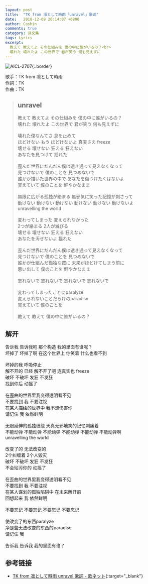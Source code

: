 ```yaml
---
layout: post
title:  "TK from 凛として時雨「unravel」歌词"
date:   2018-12-09 20:14:07 +0800
author: Coshin
comments: true
category: 译文集
tags: Lyrics
excerpt:
  教えて 教えてよ その仕組みを 僕の中に誰がいるの？<br>
  壊れた 壊れたよ この世界で 君が笑う 何も見えずに
---
```

![AICL-2707](https://www.generasia.com/w/images/thumb/9/9b/unravelC.jpg/674px-unravelC.jpg){:.border}

歌手：TK from 凛として時雨<br>
作詞：TK<br>
作曲：TK

<blockquote class="original">
  <h2>unravel</h2>
  <p>
    教えて 教えてよ その仕組みを 僕の中に誰がいるの？<br>
    壊れた 壊れたよ この世界で 君が笑う 何も見えずに<br>
    <br>
    壊れた僕なんてさ 息を止めて<br>
    ほどけない もう ほどけないよ 真実さえ freeze<br>
    壊せる 壊せない 狂える 狂えない<br>
    あなたを見つけて 揺れた<br>
    <br>
    歪んだ世界にだんだん僕は透き通って見えなくなって<br>
    見つけないで 僕のことを 見つめないで<br>
    誰かが描いた世界の中で あなたを傷つけたくはないよ<br>
    覚えていて 僕のことを 鮮やかなまま<br>
    <br>
    無限に広がる孤独が絡まる 無邪気に笑った記憶が刺さって<br>
    動けない 動けない 動けない 動けない 動けない 動けないよ<br>
    unravelling the world<br>
    <br>
    変わってしまった 変えられなかった<br>
    2つが絡まる 2人が滅びる<br>
    壊せる 壊せない 狂える 狂えない<br>
    あなたを汚せないよ 揺れた<br>
    <br>
    歪んだ世界にだんだん僕は透き通って見えなくなって<br>
    見つけないで 僕のことを 見つめないで<br>
    誰かが仕組んだ孤独な罠に 未来がほどけてしまう前に<br>
    思い出して 僕のことを 鮮やかなまま<br>
    <br>
    忘れないで 忘れないで 忘れないで 忘れないで<br>
    <br>
    変わってしまったことにparalyze<br>
    変えられないことだらけのparadise<br>
    覚えていて 僕のことを<br>
    <br>
    教えて 教えて 僕の中に誰がいるの？
  </p>
</blockquote>

<div class="translation">
  <h2>解开</h2>
  <p>
    告诉我 告诉我吧 那个构造 我的里面有谁呢？<br>
    坏掉了 坏掉了啊 在这个世界上 你笑着 什么也看不到<br>
    <br>
    坏掉的我 呼吸停止<br>
    解不开的 已经 解不开了吧 连真实也 freeze<br>
    破坏 不破坏 发狂 不发狂<br>
    找到你后 动摇了<br>
    <br>
    在歪曲的世界里我变得透明看不见<br>
    不要找到 我 不要注视<br>
    在某人描绘的世界中 我不想伤害你<br>
    请记住 我 依然鲜明<br>
    <br>
    无限延伸的孤独缠绕 天真无邪地笑的记忆刺痛着<br>
    不能动弹 不能动弹 不能动弹 不能动弹 不能动弹 不能动弹啊<br>
    unravelling the world<br>
    <br>
    改变了的 无法改变的<br>
    2个纠缠着 2个人毁灭<br>
    破坏 不破坏 发狂 不发狂<br>
    不会玷污你的 动摇了<br>
    <br>
    在歪曲的世界里我变得透明看不见<br>
    不要找到 我 不要注视<br>
    在某人谋划的孤独陷阱中 在未来解开前<br>
    回想起来 我 依然鲜明<br>
    <br>
    不要忘记 不要忘记 不要忘记 不要忘记<br>
    <br>
    使改变了的东西paralyze<br>
    净是些无法改变的东西的paradise<br>
    请记住 我<br>
    <br>
    告诉我 告诉我 我的里面有谁？
  </p>
</div>

## 参考链接

* [TK from 凛として時雨 unravel 歌詞 - 歌ネット](https://www.uta-net.com/song/167353/){:target="_blank"}
